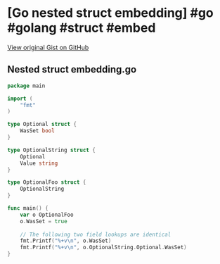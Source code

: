 # [Go nested struct embedding] #go #golang #struct #embed

[View original Gist on GitHub](https://gist.github.com/Integralist/0058659d37c2bf0691cc7bde8c9579c3)

## Nested struct embedding.go

```go
package main

import (
	"fmt"
)

type Optional struct {
	WasSet bool
}

type OptionalString struct {
	Optional
	Value string
}

type OptionalFoo struct {
	OptionalString
}

func main() {
	var o OptionalFoo
	o.WasSet = true
	
	// The following two field lookups are identical
	fmt.Printf("%+v\n", o.WasSet)
	fmt.Printf("%+v\n", o.OptionalString.Optional.WasSet)
}

```


